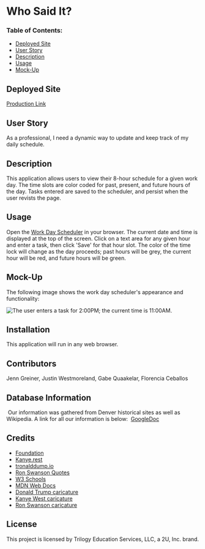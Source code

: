 # Who Said It?

### Table of Contents:
* [Deployed Site](#deployed-site)
* [User Story](#user-story)
* [Description](#description)
* [Usage](#Usage)
* [Mock-Up](#Mock-Up)

## Deployed Site
[Production Link](https://justinwestmoreland.github.io/Project-1/)


## User Story
As a professional, I need a dynamic way to update and keep track of my daily schedule.

## Description 
This application allows users to view their 8-hour schedule for a given work day. The time slots are color coded for past, present, and future hours of the day. Tasks entered are saved to the scheduler, and persist when the user revists the page. 

## Usage
Open the [Work Day Scheduler](https://jenngreiner.github.io/Work-Day-Scheduler-homework5/) in your browser. The current date and time is displayed at the top of the screen. Click on a text area for any given hour and enter a task, then click 'Save' for that hour slot. The color of the time lock will change as the day proceeds; past hours will be grey, the current hour will be red, and future hours will be green. 

## Mock-Up

The following image shows the work day scheduler's appearance and functionality:

![The user enters a task for 2:00PM; the current time is 11:00AM.](./Assets/images/Work-Day-Scheduler.png)

## Installation
This application will run in any web browser.
​

## Contributors
Jenn Greiner, Justin Westmoreland, Gabe Quaakelar, Florencia Ceballos
​
## Database Information 
​
Our information was gathered from Denver historical sites as well as Wikipedia. A link for all our information is below:
​
[GoogleDoc](https://docs.google.com/document/d/1mVBUclGq9G25-d3uPH-QxhdmS5a0nWbW60CAPKn2QRQ/edit)
​


## Credits
* [Foundation](https://get.foundation/)
* [Kanye.rest](https://kanye.rest/)
* [tronalddump.io](https://docs.tronalddump.io/)
* [Ron Swanson Quotes](https://github.com/jamesseanwright/ron-swanson-quotes)
* [W3 Schools](https://www.w3schools.com/)
* [MDN Web Docs](https://developer.mozilla.org/)
* [Donald Trump caricature](https://commons.wikimedia.org/wiki/File:Donald_Trump_-_Caricature_(25504718058).jpg)
* [Kanye West caricature](https://www.artstation.com/artwork/KLmRo)
* [Ron Swanson caricature](https://www.behance.net/gallery/32874919/Nick-OffermanRon-Swanson)


## License

This project is licensed by Trilogy Education Services, LLC, a 2U, Inc. brand.